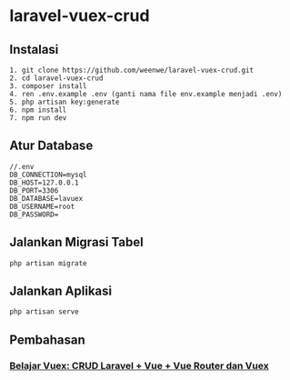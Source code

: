 # laravel-vuex-crud
## Instalasi
```
1. git clone https://github.com/weenwe/laravel-vuex-crud.git
2. cd laravel-vuex-crud
3. composer install
4. ren .env.example .env (ganti nama file env.example menjadi .env)
5. php artisan key:generate
6. npm install
7. npm run dev
```
## Atur Database
```
//.env
DB_CONNECTION=mysql
DB_HOST=127.0.0.1
DB_PORT=3306
DB_DATABASE=lavuex
DB_USERNAME=root
DB_PASSWORD=
```
## Jalankan Migrasi Tabel
```php artisan migrate```

## Jalankan Aplikasi
```php artisan serve```

## Pembahasan
### [Belajar Vuex: CRUD Laravel + Vue + Vue Router dan Vuex]()
